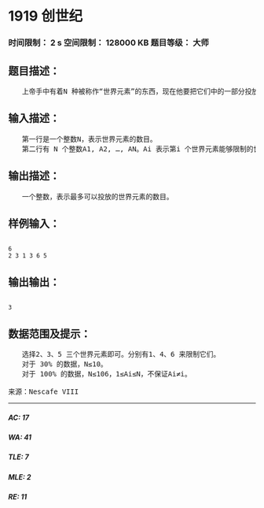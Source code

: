 # 1919 创世纪   
### 时间限制： 2 s     空间限制： 128000 KB     题目等级： 大师  
## 题目描述：  

<pre>
　　上帝手中有着N 种被称作“世界元素”的东西，现在他要把它们中的一部分投放到一个新的空间中去以建造世界。每种世界元素都可以限制另外一种世界元素，所以说上帝希望所有被投放的世界元素都有至少一个没有被投放的世界元素能够限制它，这样上帝就可以保持对世界的控制。由于那个著名的有关于上帝能不能制造一块连自己都不能举起的大石头的二律背反命题，我们知道上帝不是万能的，而且不但不是万能的，他甚至有事情需要找你帮忙——上帝希望知道他最多可以投放多少种世界元素，但是他只会O(2N) 级别的算法。虽然上帝拥有无限多的时间，但是他也是个急性子。你需要帮助上帝解决这个问题。
</pre>
  
  
## 输入描述：  

<pre>
　　第一行是一个整数N，表示世界元素的数目。  
　　第二行有 N 个整数A1, A2, …, AN。Ai 表示第i 个世界元素能够限制的世界元素的编号。
</pre>
  
  
## 输出描述：  

<pre>
　　一个整数，表示最多可以投放的世界元素的数目。
</pre>
  
  
## 样例输入：  

<pre><code>
6  
2 3 1 3 6 5
</code></pre>
  
  
## 输出输出：  

<pre><code>
3
</code></pre>
  
  
## 数据范围及提示：  

<pre>
　　选择2、3、5 三个世界元素即可。分别有1、4、6 来限制它们。
　　对于 30% 的数据，N≤10。  
　　对于 100% 的数据，N≤106，1≤Ai≤N，不保证Ai≠i。
 
来源：Nescafe VIII
</pre>
  
  
***  

##### AC: 17  
##### WA: 41  
##### TLE: 7  
##### MLE: 2  
##### RE: 11  
